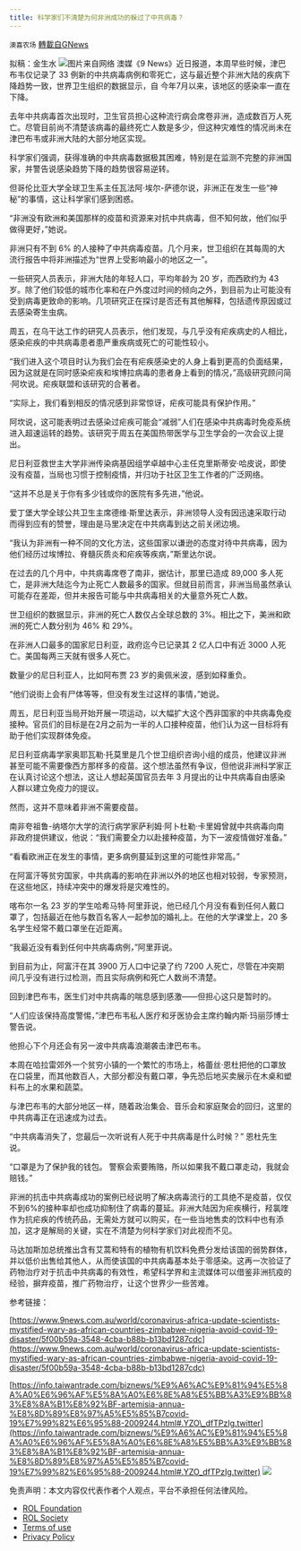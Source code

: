 ```yaml
---
title: 科学家们不清楚为何非洲成功的躲过了中共病毒？
---
```

`澳喜农场` [轉載自GNews](https://gnews.org/zh-hans/1691384/)

拟稿：金生水
![](https://assets.gnews.org/wp-content/uploads/2021/11/Picture1-27.jpg)图片来自网络
澳媒《9 News》近日报道，本周早些时候，津巴布韦仅记录了 33 例新的中共病毒病例和零死亡，这与最近整个非洲大陆的疾病下降趋势一致，世界卫生组织的数据显示，自 今年7月以来，该地区的感染率一直在下降。

去年中共病毒首次出现时，卫生官员担心这种流行病会席卷非洲，造成数百万人死亡。尽管目前尚不清楚该病毒的最终死亡人数是多少，但这种灾难性的情况尚未在津巴布韦或非洲大陆的大部分地区实现。

科学家们强调，获得准确的中共病毒数据极其困难，特别是在监测不完整的非洲国家，并警告说感染趋势下降的趋势很容易逆转。

但哥伦比亚大学全球卫生系主任瓦法阿·埃尔-萨德尔说，非洲正在发生一些“神秘”的事情，这让科学家们感到困惑。

“非洲没有欧洲和美国那样的疫苗和资源来对抗中共病毒，但不知何故，他们似乎做得更好，”她说。

非洲只有不到 6% 的人接种了中共病毒疫苗。几个月来，世卫组织在其每周的大流行报告中将非洲描述为“世界上受影响最小的地区之一”。

一些研究人员表示，非洲大陆的年轻人口，平均年龄为 20 岁，而西欧约为 43 岁。除了他们较低的城市化率和在户外度过时间的倾向之外，到目前为止可能没有受到病毒更致命的影响。几项研究正在探讨是否还有其他解释，包括遗传原因或过去感染寄生虫病。

周五，在乌干达工作的研究人员表示，他们发现，与几乎没有疟疾病史的人相比，感染疟疾的中共病毒患者患严重疾病或死亡的可能性较小。

“我们进入这个项目时认为我们会在有疟疾感染史的人身上看到更高的负面结果，因为这就是在同时感染疟疾和埃博拉病毒的患者身上看到的情况，”高级研究顾问简·阿坎说。疟疾联盟和该研究的合著者。

“实际上，我们看到相反的情况感到非常惊讶，疟疾可能具有保护作用。”

阿坎说，这可能表明过去感染过疟疾可能会“减弱”人们在感染中共病毒时免疫系统进入超速运转的趋势。该研究于周五在美国热带医学与卫生学会的一次会议上提出。

尼日利亚救世主大学非洲传染病基因组学卓越中心主任克里斯蒂安·哈皮说，即使没有疫苗，当局也习惯于控制疫情，并归功于社区卫生工作者的广泛网络。

“这并不总是关于你有多少钱或你的医院有多先进，”他说。

爱丁堡大学全球公共卫生主席德维·斯里达表示，非洲领导人没有因迅速采取行动而得到应有的赞誉，理由是马里决定在中共病毒到达之前关闭边境。

“我认为非洲有一种不同的文化方法，这些国家以谦逊的态度对待中共病毒，因为他们经历过埃博拉、脊髓灰质炎和疟疾等疾病，”斯里达尔说。

在过去的几个月中，中共病毒席卷了南非，据估计，那里已造成 89,000 多人死亡，是非洲大陆迄今为止死亡人数最多的国家。但就目前而言，非洲当局虽然承认可能存在差距，但并未报告可能与中共病毒相关的大量意外死亡人数。

世卫组织的数据显示，非洲的死亡人数仅占全球总数的 3%。相比之下，美洲和欧洲的死亡人数分别为 46% 和 29%。

在非洲人口最多的国家尼日利亚，政府迄今已记录其 2 亿人口中有近 3000 人死亡。美国每两三天就有很多人死亡。

数量少的尼日利亚人，比如阿布贾 23 岁的奥佩米波，感到如释重负。

“他们说街上会有尸体等等，但没有发生过这样的事情，”她说。

周五，尼日利亚当局开始开展一项运动，以大幅扩大这个西非国家的中共病毒免疫接种。官员们的目标是在2月之前为一半的人口接种疫苗，他们认为这一目标将有助于他们实现群体免疫。

尼日利亚病毒学家奥耶瓦勒·托莫里是几个世卫组织咨询小组的成员，他建议非洲甚至可能不需要像西方那样多的疫苗。这个想法虽然有争议，但他说非洲科学家正在认真讨论这个想法，这让人想起英国官员去年 3 月提出的让中共病毒自由感染人群以建立免疫力的提议。

然而，这并不意味着非洲不需要疫苗。

南非夸祖鲁-纳塔尔大学的流行病学家萨利姆·阿卜杜勒·卡里姆曾就中共病毒向南非政府提供建议，他说：“我们需要全力以赴接种疫苗，为下一波疫情做好准备。”

“看看欧洲正在发生的事情，更多病例蔓延到这里的可能性非常高。”

在阿富汗等贫穷国家，中共病毒的影响在非洲以外的地区也相对较弱，专家预测，在这些地区，持续冲突中的爆发将是灾难性的。

喀布尔一名 23 岁的学生哈希马特·阿里菲说，他已经几个月没有看到任何人戴口罩了，包括最近在他与数百名客人一起参加的婚礼上。在他的大学课堂上，20 多名学生经常不戴口罩坐在近距离。

“我最近没有看到任何中共病毒病例，”阿里菲说。

到目前为止，阿富汗在其 3900 万人口中记录了约 7200 人死亡，尽管在冲突期间几乎没有进行过检测，而且实际病例和死亡人数尚不清楚。

回到津巴布韦，医生们对中共病毒的喘息感到感激——但担心这只是暂时的。

“人们应该保持高度警惕，”津巴布韦私人医疗和牙医协会主席约翰内斯·玛丽莎博士警告说。

他担心下个月还会有另一波中共病毒浪潮袭击津巴布韦。

本周在哈拉雷郊外一个贫穷小镇的一个繁忙的市场上，格蕾丝·恩杜把他的口罩放在口袋里，而其他数百人，大部分都没有戴口罩，争先恐后地买卖展示在木桌和塑料布上的水果和蔬菜。

与津巴布韦的大部分地区一样，随着政治集会、音乐会和家庭聚会的回归，这里的中共病毒正在迅速成为过去。

“中共病毒消失了，您最后一次听说有人死于中共病毒是什么时候？” 恩杜先生说。

“口罩是为了保护我的钱包。 警察会索要贿赂，所以如果我不戴口罩走动，我就会赔钱。”

非洲的抗击中共病毒成功的案例已经说明了解决病毒流行的工具绝不是疫苗，仅仅不到6%的接种率却也成功抑制住了病毒的蔓延。非洲大陆因为疟疾横行，羟氯喹作为抗疟疾的传统药品，无需处方就可以购买，在一些当地售卖的饮料中也有添加，这才是解局的关键，实在不清楚为何科学家们对此视而不见。

马达加斯加总统推出含有艾蒿和特有的植物有机饮料免费分发给该国的弱势群体，并以低价出售给其他人，从而使该国的中共病毒基本处于零感染。这再一次验证了药物治疗对于抗击中共病毒的有效性，希望科学界和主流媒体可以借鉴非洲抗疫的经验，摒弃疫苗，推广药物治疗，让这个世界少一些苦难。

参考链接：

[https://www.9news.com.au/world/coronavirus-africa-update-scientists-mystified-wary-as-african-countries-zimbabwe-nigeria-avoid-covid-19-disaster/5f00b59a-3548-4cba-b88b-b13bd1287cdc](https://www.9news.com.au/world/coronavirus-africa-update-scientists-mystified-wary-as-african-countries-zimbabwe-nigeria-avoid-covid-19-disaster/5f00b59a-3548-4cba-b88b-b13bd1287cdc)

[https://info.taiwantrade.com/biznews/%E9%A6%AC%E9%81%94%E5%8A%A0%E6%96%AF%E5%8A%A0%E6%8E%A8%E5%BB%A3%E9%BB%83%E8%8A%B1%E8%92%BF-artemisia-annua-%E8%8D%89%E8%97%A5%E5%85%B7covid-19%E7%99%82%E6%95%88-2009244.html#.YZO\_dfTPzIg.twitter](https://info.taiwantrade.com/biznews/%E9%A6%AC%E9%81%94%E5%8A%A0%E6%96%AF%E5%8A%A0%E6%8E%A8%E5%BB%A3%E9%BB%83%E8%8A%B1%E8%92%BF-artemisia-annua-%E8%8D%89%E8%97%A5%E5%85%B7covid-19%E7%99%82%E6%95%88-2009244.html#.YZO_dfTPzIg.twitter)
![](https://assets.gnews.org/wp-content/uploads/2021/11/澳喜图标2-1-3.jpg)
 

免责声明：本文内容仅代表作者个人观点，平台不承担任何法律风险。

- [ROL Foundation](https://rolfoundation.org/)
- [ROL Society](https://rolsociety.org/)
- [Terms of use](https://gnews.org/terms-of-use-3/)
- [Privacy Policy](https://gnews.org/privacy-policy/)
